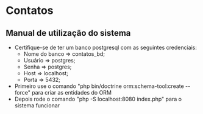 # Contatos
## Manual de utilização do sistema

- Certifique-se de ter um banco postgresql com as seguintes credenciais: 
  - Nome do banco => contatos_bd;
  - Usuário => postgres;
  - Senha => postgres;
  - Host => localhost;
  - Porta => 5432;
- Primeiro use o comando "php bin/doctrine orm:schema-tool:create --force" para criar as entidades do ORM
- Depois rode o comando "php -S localhost:8080 index.php" para o sistema funcionar